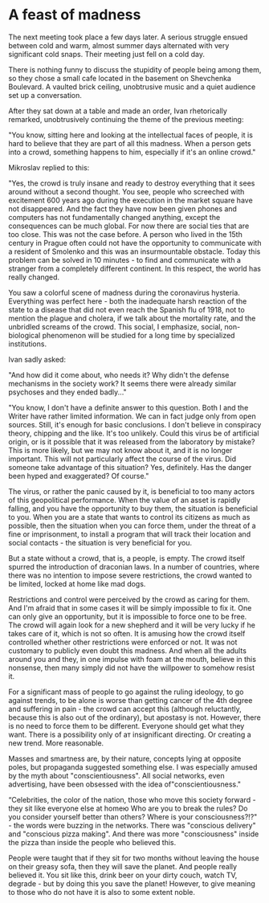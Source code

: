 # A feast of madness
The next meeting took place a few days later. A serious struggle ensued between cold and warm, almost summer days alternated with very significant cold snaps. Their meeting just fell on a cold day.

There is nothing funny to discuss the stupidity of people being among them, so they chose a small cafe located in the basement on Shevchenka Boulevard. A vaulted brick ceiling, unobtrusive music and a quiet audience set up a conversation.

After they sat down at a table and made an order, Ivan rhetorically remarked, unobtrusively continuing the theme of the previous meeting:

"You know, sitting here and looking at the intellectual faces of people, it is hard to believe that they are part of all this madness. When a person gets into a crowd, something happens to him, especially if it's an online crowd."

Mikroslav replied to this:

"Yes, the crowd is truly insane and ready to destroy everything that it sees around without a second thought. You see, people who screeched with excitement 600 years ago during the execution in the market square have not disappeared. And the fact  they have now been given phones and computers has not fundamentally changed anything, except the consequences can be much global. For now there are social ties that are too close. This was not the case before. A person who lived in the 15th century in Prague often could not have the opportunity to communicate with a resident of Smolenko and this was an insurmountable obstacle. Today this problem can be solved in 10 minutes - to find and communicate with a stranger from a completely different continent. In this respect, the world has really changed.

You saw a colorful scene of madness during the coronavirus hysteria. Everything was perfect here - both the inadequate harsh reaction of the state to a disease that did not even reach the Spanish flu of 1918, not to mention the plague and cholera, if we talk about the mortality rate, and the unbridled screams of the crowd. This social, I emphasize, social, non-biological phenomenon will be studied for a long time by specialized institutions.

Ivan sadly asked:

"And how did it come about, who needs it? Why didn't the defense mechanisms in the society work? It seems there were already similar psychoses and they ended badly..."

"You know, I don't have a definite answer to this question. Both I and the Writer have rather limited information. We can in fact judge only from open sources. Still, it's enough for basic conclusions. I don't believe in conspiracy theory, chipping and the like. It's too unlikely. Could this virus be of artificial origin, or is it possible that it was released from the laboratory by mistake? This is more likely, but we may not know about it, and it is no longer important. This will not particularly affect the course of the virus. Did someone take advantage of this situation? Yes, definitely. Has the danger been hyped and exaggerated? Of course."

The virus, or rather the panic caused by it, is beneficial to too many actors of this geopolitical performance. When the value of an asset is rapidly falling, and you have the opportunity to buy them, the situation is beneficial to you. When you are a state that wants to control its citizens as much as possible, then the situation when you can force them, under the threat of a fine or imprisonment, to install a program that will track their location and social contacts - the situation is very beneficial for you.

But a state without a crowd, that is, a people, is empty. The crowd itself spurred the introduction of draconian laws. In a number of countries, where there was no intention to impose severe restrictions, the crowd wanted to be limited, locked at home like mad dogs.

Restrictions and control were perceived by the crowd as caring for them. And I'm afraid that in some cases it will be simply impossible to fix it. One can only give an opportunity, but it is impossible to force one to be free. The crowd will again look for a new shepherd and it will be very lucky if he takes care of it, which is not so often. It is amusing how the crowd itself controlled whether other restrictions were enforced or not. It was not customary to publicly even doubt this madness. And when all the adults around you and they, in one impulse with foam at the mouth, believe in this nonsense, then many simply did not have the willpower to somehow resist it.

For a significant mass of people to go against the ruling ideology, to go against trends, to be alone is worse than getting cancer of the 4th degree and suffering in pain - the crowd can accept this (although reluctantly, because this is also out of the ordinary), but apostasy is not. However, there is no need to force them to be different. Everyone should get what they want. There is a possibility only of aт insignificant directing. Or creating a new trend. More reasonable.

Masses and smartness are, by their nature, concepts lying at opposite poles, but propaganda suggested something else. I was especially amused by the myth about "conscientiousness". All social networks, even advertising, have been obsessed with the idea of ​​"conscientiousness."

“Celebrities, the color of the nation, those who move this society forward - they sit like everyone else at homeю Who are you to break the rules? Do you consider yourself better than others? Where is your consciousness?!?" - the words were buzzing in the networks. There was "conscious delivery" and "conscious pizza making". And there was more "consciousness" inside the pizza than inside the people who believed this.

People were taught that if they sit for two months without leaving the house on their greasy sofa, then they will save the planet. And people really believed it. You sit like this, drink beer on your dirty couch, watch TV, degrade - but by doing this you save the planet! However, to give meaning to those who do not have it is also to some extent noble.
